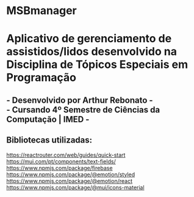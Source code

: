 # MSBmanager

# Aplicativo de gerenciamento de assistidos/lidos desenvolvido na Disciplina de Tópicos Especiais em Programação

## - Desenvolvido por Arthur Rebonato - <br /> - Cursando 4º Semestre de Ciências da Computação | IMED -

## Bibliotecas utilizadas:
https://reactrouter.com/web/guides/quick-start  <br />
https://mui.com/pt/components/text-fields/  <br />
https://www.npmjs.com/package/firebase  <br />
https://www.npmjs.com/package/@emotion/styled  <br />
https://www.npmjs.com/package/@emotion/react  <br />
https://www.npmjs.com/package/@mui/icons-material  <br />